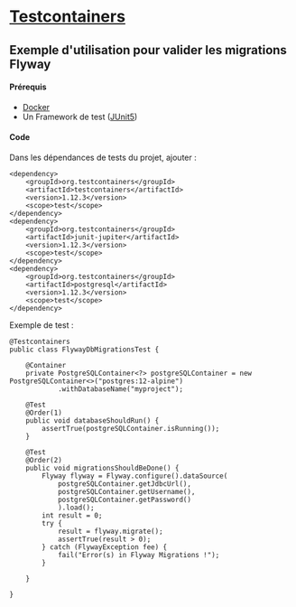 # [Testcontainers](https://www.testcontainers.org/)
## Exemple d'utilisation pour valider les migrations Flyway

#### Prérequis
- [Docker](https://www.testcontainers.org/supported_docker_environment/)
- Un Framework de test ([JUnit5](https://junit.org/junit5/))

#### Code
Dans les dépendances de tests du projet, ajouter :
```
<dependency>
	<groupId>org.testcontainers</groupId>
	<artifactId>testcontainers</artifactId>
	<version>1.12.3</version>
	<scope>test</scope>
</dependency>
<dependency>
	<groupId>org.testcontainers</groupId>
	<artifactId>junit-jupiter</artifactId>
	<version>1.12.3</version>
	<scope>test</scope>
</dependency>
<dependency>
	<groupId>org.testcontainers</groupId>
	<artifactId>postgresql</artifactId>
	<version>1.12.3</version>
	<scope>test</scope>
</dependency>
```

Exemple de test :
```
@Testcontainers
public class FlywayDbMigrationsTest {

	@Container
	private PostgreSQLContainer<?> postgreSQLContainer = new PostgreSQLContainer<>("postgres:12-alpine")
			.withDatabaseName("myproject");

	@Test
	@Order(1)
	public void databaseShouldRun() {
		assertTrue(postgreSQLContainer.isRunning());
	}

	@Test
	@Order(2)
	public void migrationsShouldBeDone() {
		Flyway flyway = Flyway.configure().dataSource(
            postgreSQLContainer.getJdbcUrl(),
            postgreSQLContainer.getUsername(), 
			postgreSQLContainer.getPassword()
            ).load();
		int result = 0;
		try {
			result = flyway.migrate();
			assertTrue(result > 0);
		} catch (FlywayException fee) {
			fail("Error(s) in Flyway Migrations !");
		}

	}

}
```
